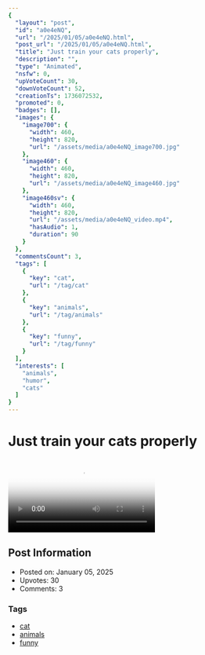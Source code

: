 ```yaml
---
{
  "layout": "post",
  "id": "a0e4eNQ",
  "url": "/2025/01/05/a0e4eNQ.html",
  "post_url": "/2025/01/05/a0e4eNQ.html",
  "title": "Just train your cats properly",
  "description": "",
  "type": "Animated",
  "nsfw": 0,
  "upVoteCount": 30,
  "downVoteCount": 52,
  "creationTs": 1736072532,
  "promoted": 0,
  "badges": [],
  "images": {
    "image700": {
      "width": 460,
      "height": 820,
      "url": "/assets/media/a0e4eNQ_image700.jpg"
    },
    "image460": {
      "width": 460,
      "height": 820,
      "url": "/assets/media/a0e4eNQ_image460.jpg"
    },
    "image460sv": {
      "width": 460,
      "height": 820,
      "url": "/assets/media/a0e4eNQ_video.mp4",
      "hasAudio": 1,
      "duration": 90
    }
  },
  "commentsCount": 3,
  "tags": [
    {
      "key": "cat",
      "url": "/tag/cat"
    },
    {
      "key": "animals",
      "url": "/tag/animals"
    },
    {
      "key": "funny",
      "url": "/tag/funny"
    }
  ],
  "interests": [
    "animals",
    "humor",
    "cats"
  ]
}
---
```


# Just train your cats properly

<video controls playsinline loop poster="/assets/media/a0e4eNQ_image460.jpg">
  <source src="/assets/media/a0e4eNQ_video.mp4" type="video/mp4">
  Your browser does not support the video tag.
</video>

## Post Information

- Posted on: January 05, 2025
- Upvotes: 30
- Comments: 3

### Tags

- [cat](/tag/cat)
- [animals](/tag/animals)
- [funny](/tag/funny)
